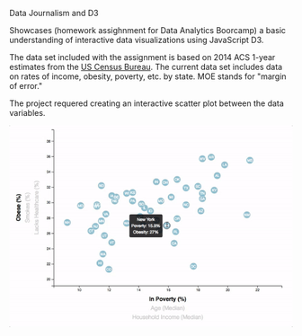 Data Journalism and D3


Showcases (homework assighnment for Data Analytics Boorcamp) a basic understanding of interactive data visualizations using JavaScript D3. 

The data set included with the assignment is based on 2014 ACS 1-year estimates from the [US Census Bureau](https://data.census.gov/cedsci/). The current data set includes data on rates of income, obesity, poverty, etc. by state. MOE stands for "margin of error."

The project requered creating an interactive scatter plot between the data variables.


![8-tooltip](Images/8-tooltip.gif)


